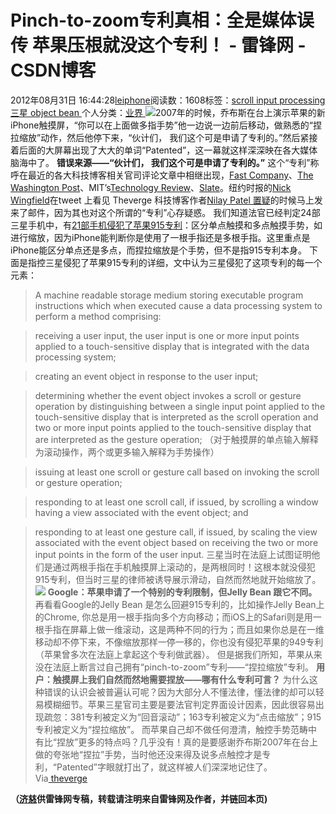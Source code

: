 
# Pinch-to-zoom专利真相：全是媒体误传 苹果压根就没这个专利！ - 雷锋网 - CSDN博客


2012年08月31日 16:44:28[leiphone](https://me.csdn.net/leiphone)阅读数：1608标签：[scroll																](https://so.csdn.net/so/search/s.do?q=scroll&t=blog)[input																](https://so.csdn.net/so/search/s.do?q=input&t=blog)[processing																](https://so.csdn.net/so/search/s.do?q=processing&t=blog)[三星																](https://so.csdn.net/so/search/s.do?q=三星&t=blog)[object																](https://so.csdn.net/so/search/s.do?q=object&t=blog)[bean																](https://so.csdn.net/so/search/s.do?q=bean&t=blog)[
							](https://so.csdn.net/so/search/s.do?q=object&t=blog)[
																					](https://so.csdn.net/so/search/s.do?q=三星&t=blog)个人分类：[业界																](https://blog.csdn.net/leiphone/article/category/873390)
[
																								](https://so.csdn.net/so/search/s.do?q=三星&t=blog)
[
				](https://so.csdn.net/so/search/s.do?q=processing&t=blog)
[
			](https://so.csdn.net/so/search/s.do?q=processing&t=blog)
[
		](https://so.csdn.net/so/search/s.do?q=input&t=blog)
[
	](https://so.csdn.net/so/search/s.do?q=scroll&t=blog)
![](http://www.leiphone.com/wp-content/uploads/2012/08/pinch-1-150x150.jpg)2007年的时候，乔布斯在台上演示苹果的新iPhone触摸屏，“你可以在上面做多指手势”他一边说一边前后移动，做熟悉的“捏拉缩放”动作，然后他停下来，“伙计们，
 我们这个可是申请了专利的。”然后紧接着后面的大屏幕出现了大大的单词“Patented”，这一幕就这样深深映在各大媒体脑海中了。
**错误来源——“伙计们， 我们这个可是申请了专利的。”**
这个“专利”称呼在最近的各大科技博客相关官司评论文章中相继出现，[Fast
 Company](http://www.fastcodesign.com/1670652/will-apples-pinch-to-zoom-patent-victory-create-a-usability-hell)、[The
 Washington Post](http://www.washingtonpost.com/business/economy/post-pinch-apple-patent-case-win-could-point-to-new-digital-age-for-smartphones/2012/08/27/894c0e18-f07b-11e1-adc6-87dfa8eff430_story.html)、MIT’s[Technology
 Review](http://www.technologyreview.com/news/429014/applesamsung-the-verdict-on-innovation/)、[Slate](http://www.slate.com/articles/business/moneybox/2012/08/apple_vs_samsung_verdict_a_win_for_microsoft_nokia_and_research_in_motion_and_a_loss_for_google_telecoms_and_consumers_.html)。纽约时报的[Nick
 Wingfield](http://www.nytimes.com/2012/08/27/technology/apple-samsung-case-muddies-future-of-innovation.html)在tweet 上看见 Theverge 科技博客作者[Nilay
 Patel 置疑](http://www.theverge.com/2012/8/30/3279628/apple-pinch-to-zoom-patent-myth)的时候马上发来了邮件，因为其也对这个所谓的“专利”心存疑惑。
我们知道法官已经判定24部三星手机中，有[21部手机侵犯了苹果915专利](http://www.theverge.com/2012/8/24/3266878/apple-vs-samsung-final-jury-form#3696261)：区分单点触摸和多点触摸手势，如进行缩放，因为iPhone能判断你是使用了一根手指还是多根手指。这里重点是iPhone能区分单点还是多点，而捏拉缩放是个手势，但不是指915专利本身。
下面是指控三星侵犯了苹果915专利的详细，文中认为三星侵犯了这项专利的每一个元素：
> A machine readable storage medium storing executable program instructions which when executed cause a data processing system to perform a method comprising:

> receiving a user input, the user input is one or more input points applied to a touch-sensitive display that is integrated with the data processing system;

> creating an event object in response to the user input;

> determining whether the event object invokes a scroll or gesture operation by distinguishing between
> a single input point applied to the touch-sensitive display that is interpreted as the scroll operation
> and two or more input points applied to the touch-sensitive display that are interpreted as the gesture operation; （对于触摸屏的单点输入解释为滚动操作，两个或更多输入解释为手势操作）

> issuing at least one scroll or gesture call based on invoking the scroll or gesture operation;

> responding to at least one scroll call, if issued, by scrolling a window having a view associated with the event object; and

> responding to at least one gesture call, if issued, by scaling the view associated with the event object based on receiving the two or more input points in the form of the user input.
三星当时在法庭上试图证明他们是通过两根手指在手机触摸屏上滚动的，是两根同时！这根本就没侵犯915专利，但当时三星的律师被诱导展示滑动，自然而然地就开始缩放了。
![](http://www.leiphone.com/wp-content/uploads/2012/08/pinch-2.jpg)
**Google：苹果申请了一个特别的专利限制，但Jelly Bean 跟它不同。**
再看看Google的Jelly Bean 是怎么回避915专利的，比如操作Jelly Bean上的Chrome, 你总是用一根手指向多个方向移动；而iOS上的Safari则是用一根手指在屏幕上做一维滚动，这是两种不同的行为；而且如果你总是在一维移动却不停下来，不像缩放那样一停一移的，你也没有侵犯苹果的949专利（苹果曾多次在法庭上拿起这个专利做武器）。
但是据我们所知，苹果从来没在法庭上断言过自己拥有“pinch-to-zoom”专利——“捏拉缩放”专利。
**用户：触摸屏上我们自然而然地需要捏放——哪有什么专利可言？**
为什么这种错误的认识会被普遍认可呢？因为大部分人不懂法律，懂法律的却可以轻易模糊细节。苹果三星官司主要是要法官判定界面设计因素，因此很容易出现疏忽：381专利被定义为“回音滚动”；163专利被定义为“点击缩放”；915专利被定义为“捏拉缩放”。
而苹果自己却不做任何澄清，触控手势范畴中有比“捏放”更多的特点吗？几乎没有！真的是要感谢乔布斯2007年在台上做的夸张地“捏拉”手势，当时他还没来得及说多点触控才是专利，“Patented”字眼就打出了，就这样被人们深深地记住了。
Via[ theverge](http://www.theverge.com/2012/8/30/3279628/apple-pinch-to-zoom-patent-myth)

**（****[济慈](http://www.leiphone.com/author/emerson)****供****雷锋网****专稿，转载请注明来自雷锋网及作者，并链回本页)**


